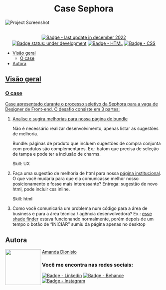 <h1 align="center">Case Sephora</h1>


<div align-items="center">
  <img src="" alt="Project Screenshot">
</div>
</br>

<p align="center">
  <a href=""><img src="https://img.shields.io/badge/last%20update-december%202022-blue" align="center" alt="Badge - last update in december 2022" /></a> 
  <a href=""><img src="https://img.shields.io/badge/status-under%20development-yellowgreen" align="center" alt="Badge status: under development" /></a>
  <a href=""><img src="https://img.shields.io/badge/HTML5-E34F26?style=for-the-badge&logo=html5&logoColor=white" align="center" alt="Badge - HTML" /></a>
  <a href=""><img src="https://img.shields.io/badge/CSS3-1572B6?style=for-the-badge&logo=css3&logoColor=white" align="center" alt="Badge - CSS" /></a>
</p>

<!--<a href="" align="center">Project link</a><br>
<a href="" align="center">Link do vídeo apresentando o projeto</a>-->

<ul>
  <li><a href="#overview">Visão geral</a> 
    <ul><li><a href="#the-project">O case</a></li></ul>
  </li>  
  <li><a href="#authors">Autora</li>
</ul>

<h2 id="overview">Visão geral</h2>

<h3 id="the-project">O case</h3>

<p>Case apresentado durante o processo seletivo da Sephora para a vaga de Designer de Front-end. O desafio consiste em 3 partes:</p> 
<ol>
    <li>
        <p>Analise e sugira melhorias para nossa <a href="https://www.sephora.com.br/herrera-the-lipstick-refi-140-536657.html">página de bundle</a></p>
        <p>Não é necessário realizar desenvolvimento, apenas listar as sugestões de melhoria.</p>
        <p>Bundle: páginas de produto que incluem sugestões de compra conjunta com produtos são complementares. Ex.: batom que precisa de seleção de tampa e pode ter a inclusão de charms.</p>
        <p>Skill: UX</p>
    </li>
    <li>
        <p>Faça uma sugestão de melhoria de html para nossa <a href="https://www.sephora.com.br/institucional/?cid=about-sephora">página institucional</a>. O que você mudaria para que ela comunicasse melhor nosso posicionamento e fosse mais interessante? Entrega: sugestão de novo html, pode incluir css inline.</p>
        <p>Skill: html</p>
    </li>
    <li>
        <p>Como você comunicaria um problema num código para a área de business e para a área técnica / agência desenvolvedora? Ex.: <a href="https://www.sephora.com.br/shade-finder-best-skin-ever.html">esse shade finder</a> estava funcionando normalmente, porém depois de um tempo o botão de “INICIAR” sumiu da página apenas no desktop</p>
    </li>
</ol>


<h2 id="authors" align="left">Autora</h2>
<img align="left" src="https://avatars.githubusercontent.com/u/104245596?s=400&u=22dddd54d435db2df3c8f6e91c881be3cdc31170&v=4" width=115>
<a href="https://github.com/amandafd">Amanda Dionisio</a>
<h3 align="left">Você me encontra nas redes sociais:</h3>
<p align="left">
  <a href="https://www.linkedin.com/in/amanda-felipe-dionisio"><img src="https://img.shields.io/badge/LinkedIn-0077B5?style=for-the-badge&logo=linkedin&logoColor=white" alt="Badge - Linkedin" /></a>
  <a href="https://www.behance.net/amanda_dionisio"><img src="https://img.shields.io/badge/-Behance-blue?style=for-the-badge&logo=behance&logoColor=white" alt="Badge - Behance" /></a>
  <a href="https://www.instagram.com/guache_nin/"><img src="https://img.shields.io/badge/Instagram-E4405F?style=for-the-badge&logo=instagram&logoColor=white"  alt="Badge - Instagram" /></a>
</p>
